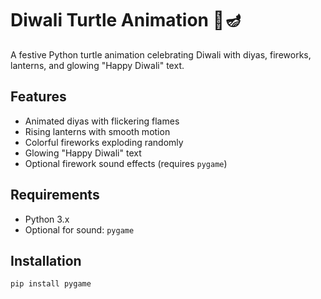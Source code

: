 # Diwali Turtle Animation 🎉🪔

A festive Python turtle animation celebrating Diwali with diyas, fireworks, lanterns, and glowing "Happy Diwali" text.

## Features
- Animated diyas with flickering flames
- Rising lanterns with smooth motion
- Colorful fireworks exploding randomly
- Glowing "Happy Diwali" text
- Optional firework sound effects (requires `pygame`)

## Requirements
- Python 3.x
- Optional for sound: `pygame`

## Installation
```bash
pip install pygame
